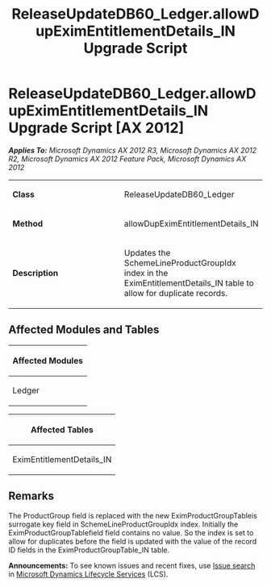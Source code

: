 ﻿---
title: ReleaseUpdateDB60_Ledger.allowDupEximEntitlementDetails_IN Upgrade Script
TOCTitle: ReleaseUpdateDB60_Ledger.allowDupEximEntitlementDetails_IN Upgrade Script
ms:assetid: d6e16938-85c0-7e0b-79d7-fd9c2fac6fee
ms:mtpsurl: https://msdn.microsoft.com/en-us/library/JJ687061(v=AX.60)
ms:contentKeyID: 49711509
ms.date: 05/18/2015
mtps_version: v=AX.60
---

# ReleaseUpdateDB60\_Ledger.allowDupEximEntitlementDetails\_IN Upgrade Script [AX 2012]


_**Applies To:** Microsoft Dynamics AX 2012 R3, Microsoft Dynamics AX 2012 R2, Microsoft Dynamics AX 2012 Feature Pack, Microsoft Dynamics AX 2012_

<table>
<colgroup>
<col style="width: 50%" />
<col style="width: 50%" />
</colgroup>
<tbody>
<tr class="odd">
<td><p><strong>Class</strong></p></td>
<td><p>ReleaseUpdateDB60_Ledger</p></td>
</tr>
<tr class="even">
<td><p><strong>Method</strong></p></td>
<td><p>allowDupEximEntitlementDetails_IN</p></td>
</tr>
<tr class="odd">
<td><p><strong>Description</strong></p></td>
<td><p>Updates the SchemeLineProductGroupIdx index in the EximEntitlementDetails_IN table to allow for duplicate records.</p></td>
</tr>
</tbody>
</table>


## Affected Modules and Tables

<table>
<colgroup>
<col style="width: 100%" />
</colgroup>
<thead>
<tr class="header">
<th><p>Affected Modules</p></th>
</tr>
</thead>
<tbody>
<tr class="odd">
<td><p>Ledger</p></td>
</tr>
</tbody>
</table>


<table>
<colgroup>
<col style="width: 100%" />
</colgroup>
<thead>
<tr class="header">
<th><p>Affected Tables</p></th>
</tr>
</thead>
<tbody>
<tr class="odd">
<td><p>EximEntitlementDetails_IN</p></td>
</tr>
</tbody>
</table>


## Remarks

The ProductGroup field is replaced with the new EximProductGroupTableis surrogate key field in SchemeLineProductGroupIdx index. Initially the EximProductGroupTablefield field contains no value. So the index is set to allow for duplicates before the field is updated with the value of the record ID fields in the EximProductGroupTable\_IN table.

  
**Announcements:** To see known issues and recent fixes, use [Issue search](http://go.microsoft.com/fwlink/?linkid=389258) in [Microsoft Dynamics Lifecycle Services](http://go.microsoft.com/fwlink/?linkid=306505) (LCS).


